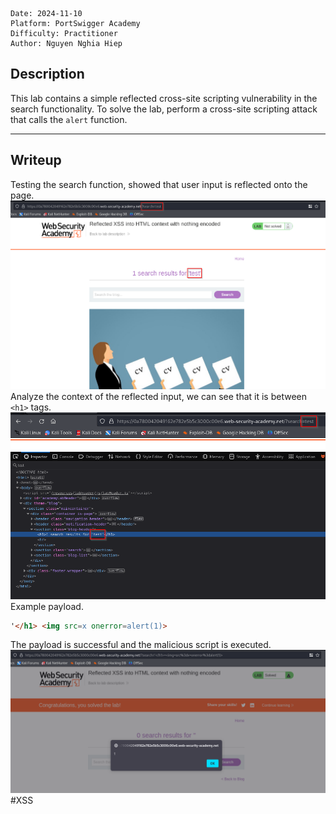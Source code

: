 ```markup
Date: 2024-11-10
Platform: PortSwigger Academy
Difficulty: Practitioner
Author: Nguyen Nghia Hiep
```
## Description
This lab contains a simple reflected cross-site scripting vulnerability in the search functionality.
To solve the lab, perform a cross-site scripting attack that calls the `alert` function.

---
## Writeup
Testing the search function, showed that user input is reflected onto the page.
![](img/Pasted%20image%2020241110112609.png)
Analyze the context of the reflected input, we can see that it is between `<h1>` tags. 
![](img/Pasted%20image%2020241110113015.png)
Example payload.
```html
'</h1> <img src=x onerror=alert(1)>
```
The payload is successful and the malicious script is executed.
![](img/Pasted%20image%2020241110113422.png)
#XSS 